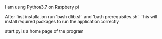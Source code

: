 I am using Python3.7 on Raspbery pi

After first installation run 'bash dlib.sh' and 'bash  prerequisites.sh'. This will install required packages to run the application correctly


start.py is a home page of the program
